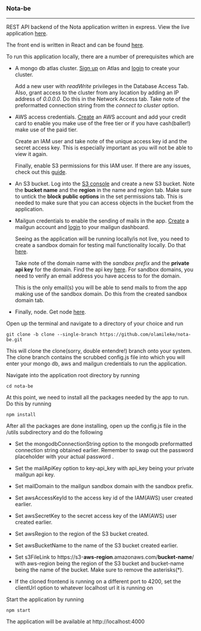 ### Nota-be

------------

REST API backend of the Nota application written in express. View the live application [here](https://thenotaapp.xyz "here"). 

The front end is written in React and can be found [here](https://github.com/olamileke/nota-fe "here").

To run this application locally, there are a number of prerequisites which are

- A mongo db atlas cluster. [Sign up](https://www.mongodb.com/cloud/atlas/register "Sign up") on Atlas and [login](https://account.mongodb.com/account/login?nds=true "login") to create your cluster.

  Add a new user with *readWrite* privileges in the Database Access Tab. Also, grant access to the cluster from any location by adding an IP address of *0.0.0.0*. Do this in   the Network Access tab. Take note of the preformatted connection string from the *connect to cluster* option.

- AWS access credentials.  [Create](https://portal.aws.amazon.com/billing/signup "Create") an AWS account and add your credit card to enable you make use of the free tier or if you have cash(baller!) make use of the paid tier. 

  Create an IAM user and take note of the unique access key id and the secret access key. This is especially important as you will not be able to view it again.

  Finally, enable S3 permissions for this IAM user. If there are any issues, check out this [guide](https://docs.aws.amazon.com/directoryservice/latest/admin-guide/setting_up_create_iam_user.html  "guide").

- An S3 bucket. Log into the [S3 console](https://console.aws.amazon.com/s3/home "S3 console") and create a new S3 bucket.  Note the **bucket name** and the **region** in the name and region tab. Make sure to untick the **block public options** in the set permissions tab. This is needed to make sure that you can access objects in the bucket from the application.

- Mailgun credentials to enable the sending of mails in the app. [Create](https://signup.mailgun.com/new/signup "Create") a mailgun account and [login](https://login.mailgun.com/login/ "login") to your mailgun dashboard.

  Seeing as the application will be running locally/is not live, you need to create a sandbox domain for testing mail functionality locally. Do that [here](https://app.mailgun.com/app/sending/domains "here"). 

  Take note of the domain name with the *sandbox prefix* and the **private api key** for the domain. Find the api key [here](https://app.mailgun.com/app/sending/domains  "here"). For sandbox domains, you need to verify an email address you have access to for the domain.

  This is the only email(s) you will be able to send mails to from the app making use of the sandbox domain. Do this from the created sandbox domain tab.

- Finally, node. Get node [here](https://nodejs.org "here").

Open up the terminal and navigate to a directory of your choice and run

```
git clone -b clone --single-branch https://github.com/olamileke/nota-be.git
```


This will clone the clone(sorry, double entendre!) branch onto your system. The clone branch contains the scrubbed config.js file into which you will enter your mongo db, aws and mailgun credentials to run the application.

Navigate into the  application root directory by running

```
cd nota-be
```

At this point, we need to install all the packages needed by the app to run. Do this by running

```
npm install
```

After all the packages are done installing, open up the config.js file in the /utils subdirectory and do the following

- Set the mongodbConnectionString option to the mongodb preformatted connection string obtained earlier. Remember to swap out the password placeholder with your actual password .

- Set the mailApiKey option to key-api_key with api_key being your private mailgun api key.

- Set mailDomain to the mailgun sandbox domain with the sandbox prefix.

- Set awsAccessKeyId to the access key id of the IAM(AWS) user created earlier.

- Set awsSecretKey to the secret access key of the IAM(AWS) user created earlier.

- Set awsRegion to the region of the S3 bucket created. 

- Set awsBucketName to the name of the S3 bucket created earlier.

- Set s3FileLink to https://s3-**aws-region**.amazonaws.com/**bucket-name**/ with aws-region being the region of the S3 bucket and bucket-name being the name of the bucket. Make sure to remove the asterisks(*).

- If the cloned frontend is running on a different port to 4200, set the clientUrl option to whatever localhost url it is running on

Start the application by running

```
npm start
```
The application will be available at http://localhost:4000
